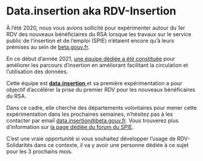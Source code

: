 # Data.insertion aka RDV-Insertion

À l’été 2020, nous vous avions sollicité pour expérimenter autour du 1er RDV des nouveaux bénéficiaires du RSA lorsque les travaux sur le service public de l’insertion et de l’emploi (SPIE) n’étaient encore qu’à leurs prémises au sein de [beta.gouv.fr](http://beta.gouv.fr).

En ce début d’année 2021, [une équipe dédiée a été constituée](https://forum.inclusion.beta.gouv.fr/t/lancement-de-data-insertion/2242) pour améliorer les parcours d’insertion en améliorant facilitant la circulation et l’utilisation des données.

Cette équipe est [ **data.insertion** ](https://beta.gouv.fr/startups/data.insertion.html) et sa première expérimentation a pour objectif d’accélérer la prise du premier RDV pour les nouveaux bénéficaires du RSA.

Dans ce cadre, elle cherche des départements volontaires pour mener cette expérimentation dans les prochaines semaines, n’hésitez pas à les contacter par email [data.insertion@beta.gouv.fr](mailto:data.insertion@beta.gouv.fr). Vous trouverez plus d’information sur [la page dédiée du forum du SPIE](https://forum.inclusion.beta.gouv.fr/t/experimentation-data-insertion-accelerer-le-1er-rdv-des-nouveaux-beneficiaires-du-rsa/2447).

C’est une vraie opportunité si vous souhaitez développer l’usage de RDV-Solidarités dans ce contexte, il va y avoir une personne dédiée à ce sujet pour les 3 prochains mois.

